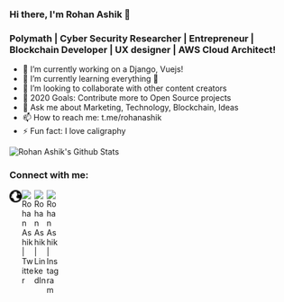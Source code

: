 ### Hi there, I'm Rohan Ashik 👋

### Polymath | Cyber Security Researcher | Entrepreneur | Blockchain Developer | UX designer | AWS Cloud Architect!
- 🔭 I’m currently working on a Django, Vuejs!
- 🌱 I’m currently learning everything 🤣
- 👯 I’m looking to collaborate with other content creators
- 🥅 2020 Goals: Contribute more to Open Source projects
- 💬 Ask me about Marketing, Technology, Blockchain, Ideas
- 📫 How to reach me: t.me/rohanashik
- ⚡  Fun fact: I love caligraphy



<img align="left" alt="Rohan Ashik's Github Stats" src="https://github-readme-stats.vercel.app/api?username=rohanashik&show_icons=true&hide_border=true" />

<br />


### Connect with me:


[<img align="left" alt="rohanashik.com" width="22px" src="https://raw.githubusercontent.com/iconic/open-iconic/master/svg/globe.svg" />][website]
[<img align="left" alt="Rohan Ashik | Twitter" width="22px" src="https://cdn.jsdelivr.net/npm/simple-icons@v3/icons/twitter.svg" />][twitter]
[<img align="left" alt="Rohan Ashik | LinkedIn" width="22px" src="https://cdn.jsdelivr.net/npm/simple-icons@v3/icons/linkedin.svg" />][linkedin]
[<img align="left" alt="Rohan Ashik | Instagram" width="22px" src="https://cdn.jsdelivr.net/npm/simple-icons@v3/icons/instagram.svg" />][instagram]

<br />


[website]: https://rohanashik.com
[twitter]: https://twitter.com/Rohanashik
[instagram]: https://instagram.com/rohanashik
[linkedin]: https://linkedin.com/in/rohanashik
